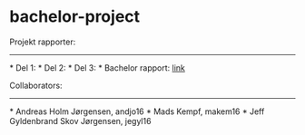 # bachelor-project


Projekt rapporter:
<hr>
* Del 1:
* Del 2:
* Del 3:
* Bachelor rapport: <a href="https://www.overleaf.com/6179558814snmdhtmhsqjs">link</a>

Collaborators:
<hr>
* Andreas Holm Jørgensen, andjo16
* Mads Kempf, makem16
* Jeff Gyldenbrand Skov Jørgensen, jegyl16
